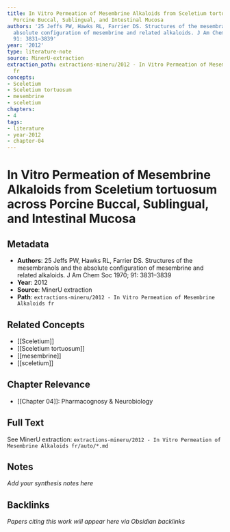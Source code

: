 ```yaml
---
title: In Vitro Permeation of Mesembrine Alkaloids from Sceletium tortuosum across
  Porcine Buccal, Sublingual, and Intestinal Mucosa
authors: '25 Jeffs PW, Hawks RL, Farrier DS. Structures of the mesembranols and the
  absolute configuration of mesembrine and related alkaloids. J Am Chem Soc 1970;
  91: 3831–3839'
year: '2012'
type: literature-note
source: MinerU-extraction
extraction_path: extractions-mineru/2012 - In Vitro Permeation of Mesembrine Alkaloids
  fr
concepts:
- Sceletium
- Sceletium tortuosum
- mesembrine
- sceletium
chapters:
- 4
tags:
- literature
- year-2012
- chapter-04
---
```


# In Vitro Permeation of Mesembrine Alkaloids from Sceletium tortuosum across Porcine Buccal, Sublingual, and Intestinal Mucosa

## Metadata

- **Authors**: 25 Jeffs PW, Hawks RL, Farrier DS. Structures of the mesembranols and the absolute configuration of mesembrine and related alkaloids. J Am Chem Soc 1970; 91: 3831–3839
- **Year**: 2012
- **Source**: MinerU extraction
- **Path**: `extractions-mineru/2012 - In Vitro Permeation of Mesembrine Alkaloids fr`

## Related Concepts

- [[Sceletium]]
- [[Sceletium tortuosum]]
- [[mesembrine]]
- [[sceletium]]

## Chapter Relevance

- [[Chapter 04]]: Pharmacognosy & Neurobiology

## Full Text

See MinerU extraction: `extractions-mineru/2012 - In Vitro Permeation of Mesembrine Alkaloids fr/auto/*.md`

## Notes

*Add your synthesis notes here*

## Backlinks

*Papers citing this work will appear here via Obsidian backlinks*
